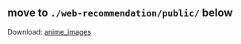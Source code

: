 ## move to `./web-recommendation/public/` below
Download: [anime_images](https://drive.google.com/file/d/1m_zUt278LqlSNLmq9QsRo_jYgQmikmh9/view?usp=sharing)